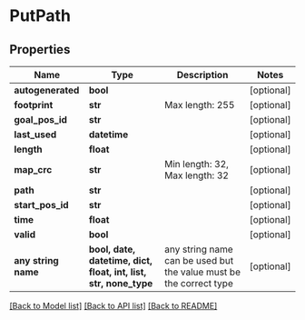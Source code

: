 # PutPath


## Properties
Name | Type | Description | Notes
------------ | ------------- | ------------- | -------------
**autogenerated** | **bool** |  | [optional] 
**footprint** | **str** | Max length: 255 | [optional] 
**goal_pos_id** | **str** |  | [optional] 
**last_used** | **datetime** |  | [optional] 
**length** | **float** |  | [optional] 
**map_crc** | **str** | Min length: 32, Max length: 32 | [optional] 
**path** | **str** |  | [optional] 
**start_pos_id** | **str** |  | [optional] 
**time** | **float** |  | [optional] 
**valid** | **bool** |  | [optional] 
**any string name** | **bool, date, datetime, dict, float, int, list, str, none_type** | any string name can be used but the value must be the correct type | [optional]

[[Back to Model list]](../README.md#documentation-for-models) [[Back to API list]](../README.md#documentation-for-api-endpoints) [[Back to README]](../README.md)


